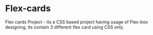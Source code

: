 # Flex-cards
Flex cards Project - its a CSS based project having usage of Flex-box designing, its contain 3 different flex card using CSS only.
